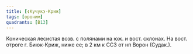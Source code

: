 ```yaml
---
title: [❮Кучук❯-Криж]
tags: [ороним]
quadrants: [В13]
---
```


Коническая лесистая возв. с полянами на юж. и вост. склонах. На вост. отроге г.
Биюк-Криж, ниже ее; в 2 км к ССЗ от нп Ворон (Судак.).
